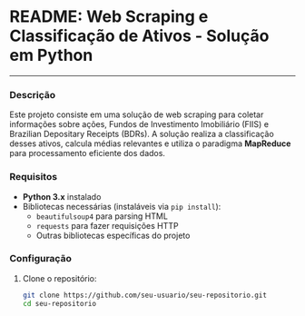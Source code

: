 # README: Web Scraping e Classificação de Ativos - Solução em Python

---

### Descrição

Este projeto consiste em uma solução de web scraping para coletar informações sobre ações, Fundos de Investimento Imobiliário (FIIS) e Brazilian Depositary Receipts (BDRs). A solução realiza a classificação desses ativos, calcula médias relevantes e utiliza o paradigma **MapReduce** para processamento eficiente dos dados.

### Requisitos

- **Python 3.x** instalado
- Bibliotecas necessárias (instaláveis via `pip install`):
  - `beautifulsoup4` para parsing HTML
  - `requests` para fazer requisições HTTP
  - Outras bibliotecas específicas do projeto

### Configuração

1. Clone o repositório:

   ```bash
   git clone https://github.com/seu-usuario/seu-repositorio.git
   cd seu-repositorio

